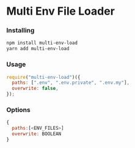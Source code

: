 # Multi Env File Loader

### Installing

```bash
npm install multi-env-load
yarn add multi-env-load
```

### Usage

```js
require("multi-env-load")({
  paths: [".env", ".env.private", ".env.my"],
  overwrite: false,
});
```

### Options

```js
{
  paths:[<ENV_FILES>]
  overwrite: BOOLEAN
}

```
